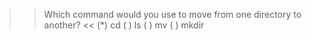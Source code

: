>>Which command would you use to move from one directory to another? <<
(*) cd
( ) ls
( ) mv
( ) mkdir